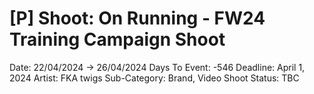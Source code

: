 # [P] Shoot: On Running - FW24 Training Campaign Shoot

Date: 22/04/2024 → 26/04/2024
Days To Event: -546
Deadline: April 1, 2024
Artist: FKA twigs
Sub-Category: Brand, Video Shoot
Status: TBC